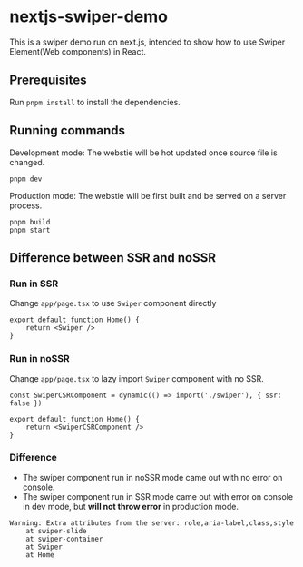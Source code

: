 # nextjs-swiper-demo

This is a swiper demo run on next.js, intended to show how to use Swiper Element(Web components) in React.

## Prerequisites

Run `pnpm install` to install the dependencies.

## Running commands

Development mode: The webstie will be hot updated once source file is changed.

```shell
pnpm dev
```

Production mode: The webstie will be first built and be served on a server process.

```shell
pnpm build
pnpm start
```

## Difference between SSR and noSSR

### Run in SSR

Change `app/page.tsx` to use `Swiper` component directly

```tsx
export default function Home() {
    return <Swiper />
}
```

### Run in noSSR

Change `app/page.tsx` to lazy import `Swiper` component with no SSR.

```tsx
const SwiperCSRComponent = dynamic(() => import('./swiper'), { ssr: false })

export default function Home() {
    return <SwiperCSRComponent />
}
```

### Difference

- The swiper component run in noSSR mode came out with no error on console.
- The swiper component run in SSR mode came out with error on console in dev mode, but **will not throw error** in production mode.
```text
Warning: Extra attributes from the server: role,aria-label,class,style
    at swiper-slide
    at swiper-container
    at Swiper
    at Home
```


